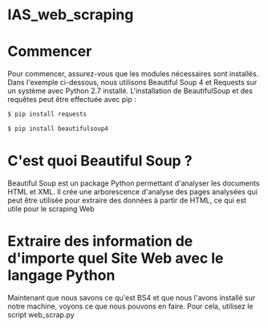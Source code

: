 # IAS_web_scraping

# Commencer

Pour commencer, assurez-vous que les modules nécessaires sont installés. Dans l'exemple ci-dessous, nous utilisons Beautiful Soup 4 et Requests sur un système avec Python 2.7 installé. L'installation de BeautifulSoup et des requêtes peut être effectuée avec pip :



```sh
$ pip install requests
```

```sh
$ pip install beautifulsoup4
```

# C'est quoi Beautiful Soup ?

Beautiful Soup est un package Python permettant d'analyser les documents HTML et XML. Il crée une arborescence d'analyse des pages analysées qui peut être utilisée pour extraire des données à partir de HTML, ce qui est utile pour le scraping Web


# Extraire des information de d'importe quel Site Web avec le langage Python

Maintenant que nous savons ce qu'est BS4 et que nous l'avons installé sur notre machine, voyons ce que nous pouvons en faire.
Pour cela, utilisez le script web_scrap.py
